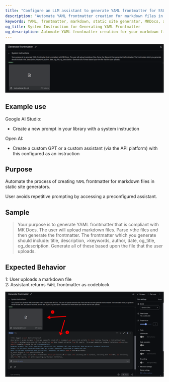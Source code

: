 ```yaml
---
title: "Configure an LLM assistant to generate YAML frontmatter for SSGs"
description: "Automate YAML frontmatter creation for markdown files in static site generators like MKDocs. This system instruction, suitable for Google AI Studio or OpenAI custom GPTs/assistants, parses uploaded markdown files and generates frontmatter including title, description, keywords, author, date, og_title, and og_description.  Streamline your workflow and avoid repetitive prompting."
keywords: YAML, frontmatter, markdown, static site generator, MKDocs, automation, Google AI Studio, OpenAI, GPT, custom assistant, workflow
og_title: System Instruction for Generating YAML Frontmatter
og_description: Automate YAML frontmatter creation for your markdown files and boost your static site generation workflow.  Works with MKDocs and other generators.
---
```


![alt text](../images/frontmatter.png)

## Example use

Google AI Studio:

- Create a new prompt in your library with a system instruction  

Open AI:

- Create a custom GPT or a custom assistant (via the API platform) with this configured as an instruction

## Purpose

Automate the process of creating `YAML` frontmatter for markdown files in static site generators.

User avoids repetitive prompting by accessing a preconfigured assistant.

## Sample

>Your purpose is to generate YAML frontmatter that is compliant with MK Docs. The user will upload markdown files. Parse >the files and then generate the frontmatter. The frontmatter which you generate should include: title, description, >keywords, author, date, og_title, og_description.  Generate all of these based upon the file that the user uploads.

## Expected Behavior

1: User uploads a markdown file  
2: Assistant returns `YAML` frontmatter as codeblock

![alt text](../images/front-matter-2.png)
